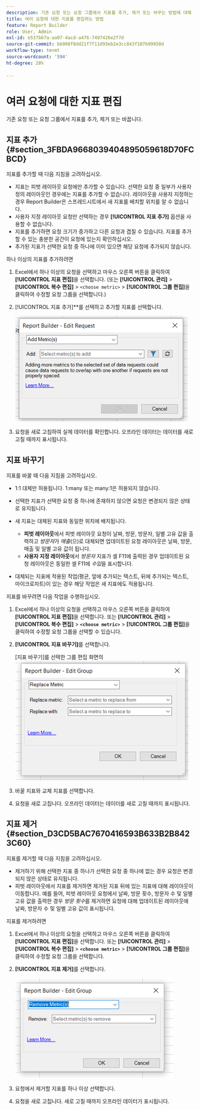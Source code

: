 ```yaml
---
description: 기존 요청 또는 요청 그룹에서 지표를 추가, 제거 또는 바꾸는 방법에 대해 알아봅니다.
title: 여러 요청에 대한 지표를 편집하는 방법
feature: Report Builder
role: User, Admin
exl-id: e537b67a-aa07-4acd-a476-7497426e2f7d
source-git-commit: bb908f8dd21f7f11d93eb2e3cc843f107b99950d
workflow-type: tm+mt
source-wordcount: '594'
ht-degree: 28%

---
```


# 여러 요청에 대한 지표 편집

기존 요청 또는 요청 그룹에서 지표를 추가, 제거 또는 바꿉니다.

## 지표 추가 {#section_3FBDA9668039404895059618D70FCBCD}

지표를 추가할 때 다음 지침을 고려하십시오.

* 지표는 피벗 레이아웃 요청에만 추가할 수 있습니다.
선택한 요청 중 일부가 사용자 정의 레이아웃인 경우에는 지표를 추가할 수 없습니다. 레이아웃을 사용자 지정하는 경우 Report Builder은 스프레드시트에서 새 지표를 배치할 위치를 알 수 없습니다.
* 사용자 지정 레이아웃 요청만 선택하는 경우 **[!UICONTROL 지표 추가]** 옵션을 사용할 수 없습니다.
* 지표를 추가하면 요청 크기가 증가하고 다른 요청과 겹칠 수 있습니다. 지표를 추가할 수 있는 충분한 공간이 요청에 있는지 확인하십시오.
* 추가된 지표가 선택한 요청 중 하나에 이미 있으면 해당 요청에 추가되지 않습니다.

하나 이상의 지표를 추가하려면

1. Excel에서 하나 이상의 요청을 선택하고 마우스 오른쪽 버튼을 클릭하여 **[!UICONTROL 지표 편집]**&#x200B;을 선택합니다. (또는 **[!UICONTROL 관리]** > **[!UICONTROL 복수 편집]** > `<choose metric>` > **[!UICONTROL 그룹 편집]**&#x200B;을 클릭하여 수정할 요청 그룹을 선택합니다.)
1. [!UICONTROL 지표 추가]**를 선택하고 추가할 지표를 선택합니다.

   ![요청 편집, 지표 추가 옵션을 선택한 스크린샷을 보여 줍니다.](assets/add_metric.png)

1. 요청을 새로 고침하여 실제 데이터를 확인합니다. 오프라인 데이터는 데이터를 새로 고칠 때까지 표시됩니다.

## 지표 바꾸기

지표를 바꿀 때 다음 지침을 고려하십시오.

* 1:1 대체만 허용됩니다. 1:many 또는 many:1은 허용되지 않습니다.
* 선택한 지표가 선택한 요청 중 하나에 존재하지 않으면 요청은 변경되지 않은 상태로 유지됩니다.
* 새 지표는 대체된 지표와 동일한 위치에 배치됩니다.

   * **피벗 레이아웃**&#x200B;에서 피벗 레이아웃 요청이 날짜, 방문, 방문자, 일별 고유 값을 출력하고 *방문자*&#x200B;가 *매출*(으)로 대체되면 업데이트된 요청 레이아웃은 날짜, 방문, 매출 및 일별 고유 값이 됩니다.
   * **사용자 지정 레이아웃**&#x200B;에서 *방문자* 지표가 셀 F11에 출력된 경우 업데이트된 요청 레이아웃은 동일한 셀 F11에 *수입*&#x200B;을 표시합니다.

* 대체되는 지표에 적용된 작업(평균, 앞에 추가되는 텍스트, 뒤에 추가되는 텍스트, 마이크로차트)이 있는 경우 해당 작업은 새 지표에도 적용됩니다.

지표를 바꾸려면 다음 작업을 수행하십시오.

1. Excel에서 하나 이상의 요청을 선택하고 마우스 오른쪽 버튼을 클릭하여 **[!UICONTROL 지표 편집]**&#x200B;을 선택합니다. 또는 **[!UICONTROL 관리]** > **[!UICONTROL 복수 편집]** > **`<choose metric>`** > **[!UICONTROL 그룹 편집]**&#x200B;을 클릭하여 수정할 요청 그룹을 선택할 수 있습니다.

1. **[!UICONTROL 지표 바꾸기]**&#x200B;를 선택합니다.

   [지표 바꾸기]를 선택한 그룹 편집 화면의 ![스크린샷입니다.](assets/replace_metric.png)

1. 바꿀 지표와 교체 지표를 선택합니다.
1. 요청을 새로 고칩니다. 오프라인 데이터는 데이터를 새로 고칠 때까지 표시됩니다.

## 지표 제거 {#section_D3CD5BAC7670416593B633B2B8423C60}

지표를 제거할 때 다음 지침을 고려하십시오.

* 제거하기 위해 선택한 지표 중 하나가 선택한 요청 중 하나에 없는 경우 요청은 변경되지 않은 상태로 유지됩니다.
* 피벗 레이아웃에서 지표를 제거하면 제거된 지표 뒤에 있는 지표에 대해 레이아웃이 이동합니다. 예를 들어, 피벗 레이아웃 요청에서 날짜, 방문 횟수, 방문자 수 및 일별 고유 값을 출력한 경우 *방문 횟수*&#x200B;를 제거하면 요청에 대해 업데이트된 레이아웃에 날짜, 방문자 수 및 일별 고유 값이 표시됩니다.

지표를 제거하려면

1. Excel에서 하나 이상의 요청을 선택하고 마우스 오른쪽 버튼을 클릭하여 **[!UICONTROL 지표 편집]**&#x200B;을 선택합니다. 또는 **[!UICONTROL 관리]** > **[!UICONTROL 복수 편집]** > **`<choose metric>`** > **[!UICONTROL 그룹 편집]**&#x200B;을 클릭하여 수정할 요청 그룹을 선택합니다.

1. **[!UICONTROL 지표 제거]**&#x200B;를 선택합니다.

   ![그룹 편집 및 지표 제거 옵션이 선택된 스크린샷입니다.](assets/remove_metric.png)

1. 요청에서 제거할 지표를 하나 이상 선택합니다.
1. 요청을 새로 고칩니다. 새로 고칠 때까지 오프라인 데이터가 표시됩니다.
